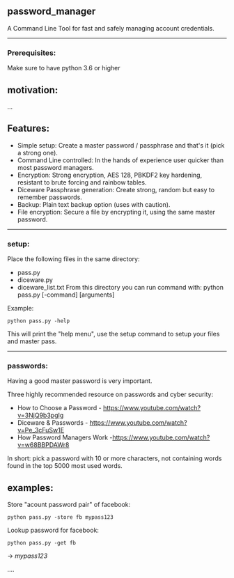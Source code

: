 ## password_manager
A Command Line Tool for fast and safely managing account credentials.

---
### Prerequisites:
Make sure to have python 3.6 or higher

## motivation: 
...


## Features:

* Simple setup: Create a master password / passphrase and that's it (pick a strong one).
* Command Line controlled: In the hands of experience user quicker than most password managers.  
* Encryption: Strong encryption, AES 128, PBKDF2 key hardening, resistant to brute forcing and rainbow tables.
* Diceware Passphrase generation: Create strong, random but easy to remember passwords.
* Backup: Plain text backup option (uses with caution).
* File encryption: Secure a file by encrypting it, using the same master password.
---

### setup:
Place the following files in the same directory:
* pass.py
* diceware.py
* diceware_list.txt
From this directory you can run command with: python pass.py [-command] [arguments]


Example:
```
python pass.py -help
```
This will print the "help menu",
use the setup command to setup your files and master pass. 

---

### passwords: 
Having a good master password is very important. 

Three highly recommended resource on passwords and cyber security:
* How to Choose a Password - https://www.youtube.com/watch?v=3NjQ9b3pgIg
* Diceware & Passwords - https://www.youtube.com/watch?v=Pe_3cFuSw1E
* How Password Managers Work -https://www.youtube.com/watch?v=w68BBPDAWr8

In short: pick a password with 10 or more characters, not containing words found in the top 5000 most used words.

## examples:
Store "acount password pair" of facebook: 
```
python pass.py -store fb mypass123
```


Lookup password for facebook: 
```
python pass.py -get fb
```
-> *mypass123*

....
